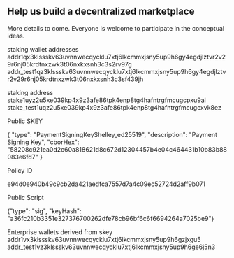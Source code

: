 ## Help us build a decentralized marketplace

More details to come.  Everyone is welcome to participate in the conceptual ideas.

staking wallet addresses
addr1qx3klssskv63uvnnwecqycklu7xtj6lkcmmxjsny5up9h6gy4egdjlztvr2v29r6nj05krdtnxzwk3t06nxkxsnh3c3s2rv97g
addr_test1qz3klssskv63uvnnwecqycklu7xtj6lkcmmxjsny5up9h6gy4egdjlztvr2v29r6nj05krdtnxzwk3t06nxkxsnh3c3sf439jh

staking address
stake1uyz2u5xe039kp4x9z3afe86tpk4enp8tg4hafntrgfmcugcpxu9al
stake_test1uqz2u5xe039kp4x9z3afe86tpk4enp8tg4hafntrgfmcugcxvk8ez

Public SKEY


{
    "type": "PaymentSigningKeyShelley_ed25519",
    "description": "Payment Signing Key",
    "cborHex": "58208c921ea0d2c60a818621d8c672d12304457b4e04c464431b10b83b88083e6fd7"
}

Policy ID

e94d0e940b49c9cb2da421aedfca7557d7a4c09ec52724d2aff9b071


Public Script

{"type": "sig", "keyHash": "a36fc210b3351e327376700262dfe78cb96bf6c6f6694264a7025be9"}


Enterprise wallets derived from skey
addr1vx3klssskv63uvnnwecqycklu7xtj6lkcmmxjsny5up9h6gzjxgu5
addr_test1vz3klssskv63uvnnwecqycklu7xtj6lkcmmxjsny5up9h6ge6j5n3

